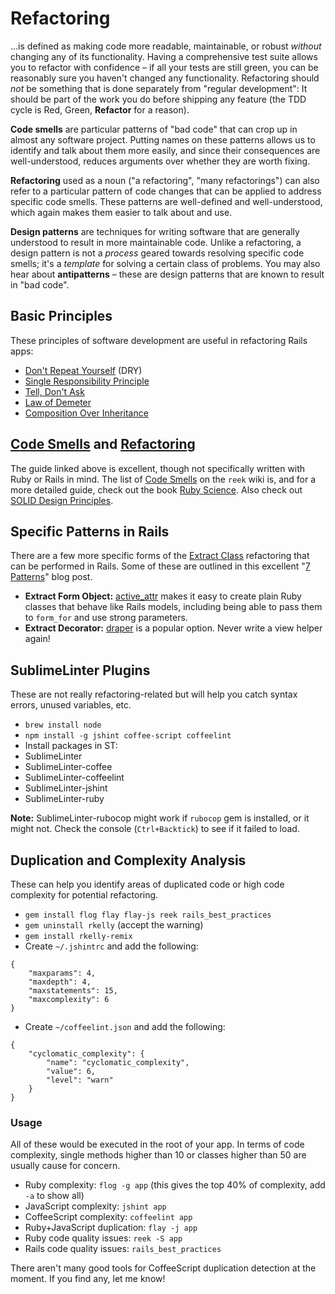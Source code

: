 # Refactoring

...is defined as making code more readable, maintainable, or robust *without* changing any of its functionality. Having a comprehensive test suite allows you to refactor with confidence &ndash; if all your tests are still green, you can be reasonably sure you haven't changed any functionality. Refactoring should *not* be something that is done separately from "regular development": It should be part of the work you do before shipping any feature (the TDD cycle is Red, Green, **Refactor** for a reason).

**Code smells** are particular patterns of "bad code" that can crop up in almost any software project. Putting names on these patterns allows us to identify and talk about them more easily, and since their consequences are well-understood, reduces arguments over whether they are worth fixing.

**Refactoring** used as a noun ("a refactoring", "many refactorings") can also refer to a particular pattern of code changes that can be applied to address specific code smells. These patterns are well-defined and well-understood, which again makes them easier to talk about and use.

**Design patterns** are techniques for writing software that are generally understood to result in more maintainable code. Unlike a refactoring, a design pattern is not a *process* geared towards resolving specific code smells; it's a *template* for solving a certain class of problems. You may also hear about **antipatterns** &ndash; these are design patterns that are known to result in "bad code".

## Basic Principles

These principles of software development are useful in refactoring Rails apps:

* [Don't Repeat Yourself](http://en.wikipedia.org/wiki/Don%27t_repeat_yourself) (DRY)
* [Single Responsibility Principle](http://en.wikipedia.org/wiki/Single_responsibility_principle)
* [Tell, Don't Ask](http://robots.thoughtbot.com/tell-dont-ask)
* [Law of Demeter](http://ablogaboutcode.com/2012/02/27/understanding-the-law-of-demeter/)
* [Composition Over Inheritance](http://www.naildrivin5.com/blog/2012/12/19/re-use-in-oo-inheritance.html)

## [Code Smells](http://sourcemaking.com/refactoring/bad-smells-in-code) and [Refactoring](http://sourcemaking.com/refactoring)

The guide linked above is excellent, though not specifically written with Ruby or Rails in mind. The list of [Code Smells](https://github.com/troessner/reek/wiki/Code-Smells) on the `reek` wiki is, and for a more detailed guide, check out the book [Ruby Science](https://learn.thoughtbot.com/products/13-ruby-science). Also check out [SOLID Design Principles](http://blog.rubybestpractices.com/posts/gregory/055-issue-23-solid-design.html).

## Specific Patterns in Rails

There are a few more specific forms of the [Extract Class](http://sourcemaking.com/refactoring/extract-class) refactoring that can be performed in Rails. Some of these are outlined in this excellent "[7 Patterns](http://blog.codeclimate.com/blog/2012/10/17/7-ways-to-decompose-fat-activerecord-models/)" blog post.

* **Extract Form Object:** [active_attr](https://github.com/cgriego/active_attr) makes it easy to create plain Ruby classes that behave like Rails models, including being able to pass them to `form_for` and use strong parameters.
* **Extract Decorator:** [draper](https://github.com/drapergem/draper) is a popular option. Never write a view helper again!

## SublimeLinter Plugins

These are not really refactoring-related but will help you catch syntax errors, unused variables, etc.

* `brew install node`
* `npm install -g jshint coffee-script coffeelint`
* Install packages in ST:
 * SublimeLinter
 * SublimeLinter-coffee
 * SublimeLinter-coffeelint
 * SublimeLinter-jshint
 * SublimeLinter-ruby

**Note:** SublimeLinter-rubocop might work if `rubocop` gem is installed, or it might not. Check the console (`Ctrl+Backtick`) to see if it failed to load.

## Duplication and Complexity Analysis

These can help you identify areas of duplicated code or high code complexity for potential refactoring.

* `gem install flog flay flay-js reek rails_best_practices`
* `gem uninstall rkelly` (accept the warning)
* `gem install rkelly-remix`
* Create `~/.jshintrc` and add the following:
```
{
    "maxparams": 4,
    "maxdepth": 4,
    "maxstatements": 15,
    "maxcomplexity": 6
}
```
* Create `~/coffeelint.json` and add the following:
```
{
    "cyclomatic_complexity": {
        "name": "cyclomatic_complexity",
        "value": 6,
        "level": "warn"
    }
}
```

### Usage

All of these would be executed in the root of your app. In terms of code complexity, single methods higher than 10 or classes higher than 50 are usually cause for concern.

* Ruby complexity: `flog -g app` (this gives the top 40% of complexity, add `-a` to show all)
* JavaScript complexity: `jshint app`
* CoffeeScript complexity: `coffeelint app`
* Ruby+JavaScript duplication: `flay -j app`
* Ruby code quality issues: `reek -S app`
* Rails code quality issues: `rails_best_practices`

There aren't many good tools for CoffeeScript duplication detection at the moment. If you find any, let me know!
